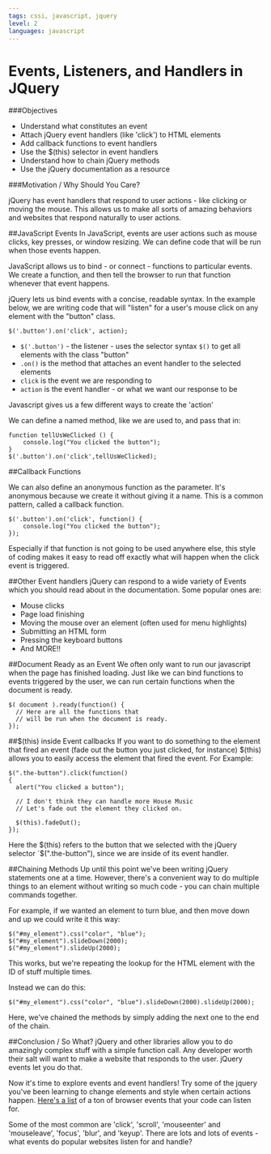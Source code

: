```yaml
---
tags: cssi, javascript, jquery
level: 2
languages: javascript
---
```

# Events, Listeners, and Handlers in JQuery
###Objectives
+ Understand what constitutes an event
+ Attach jQuery event handlers (like 'click') to HTML elements
+ Add callback functions to event handlers
+ Use the $(this) selector in event handlers
+ Understand how to chain jQuery methods
+ Use the jQuery documentation as a resource

###Motivation / Why Should You Care?

jQuery has event handlers that respond to user actions - like clicking or moving the mouse. This allows us to make all sorts of amazing behaviors and websites that respond naturally to user actions.


##JavaScript Events
In JavaScript, events are user actions such as mouse clicks, key presses, or window resizing. We can define code that will be run when those events happen.

JavaScript allows us to bind - or connect - functions to particular events. We create a function, and then tell the browser to run that function whenever that event happens. 

jQuery lets us bind events with a concise, readable syntax. In the example below, we are writing code that will "listen" for a user's mouse click on any element with the "button" class.

```
$('.button').on('click', action);
```
* `$('.button')` - the listener - uses the selector syntax `$()` to get all elements with the class "button"
* `.on()` is the method that attaches an event handler to the selected elements
* `click` is the event we are responding to
* `action` is the event handler - or what we want our response to be


Javascript gives us a few different ways to create the 'action'

We can define a named method, like we are used to, and pass that in:
```
function tellUsWeClicked () {
	console.log("You clicked the button");
}
$('.button').on('click',tellUsWeClicked);
```



##Callback Functions

We can also define an anonymous function as the parameter. It's anonymous because we create it without giving it a name. This is a common pattern, called a callback function. 
```
$('.button').on('click', function() {
	console.log("You clicked the button");
});
```
Especially if that function is not going to be used anywhere else, this style of coding makes it easy to read off exactly what will happen when the click event is triggered.

##Other Event handlers
jQuery can respond to a wide variety of Events which you should read about in the documentation. Some popular ones are:
+ Mouse clicks
+ Page load finishing
+ Moving the mouse over an element (often used for menu highlights)
+ Submitting an HTML form
+ Pressing the keyboard buttons
+ And MORE!!

##Document Ready as an Event
We often only want to run our javascript when the page has finished loading. Just like we can bind functions to events triggered by the user, we can run certain functions when the document is ready.
```
$( document ).ready(function() {
  // Here are all the functions that
  // will be run when the document is ready.
});
```
##$(this) inside Event callbacks
If you want to do something to the element that fired an event (fade out the button you just clicked, for instance) $(this) allows you to easily access the element that fired the event.
For Example:
```
$(".the-button").click(function()
{
  alert("You clicked a button");

  // I don't think they can handle more House Music
  // Let's fade out the element they clicked on.

  $(this).fadeOut();
});
```
Here the $(this) refers to the button that we selected with the jQuery selector `$(".the-button"), since we are inside of its event handler.

##Chaining Methods
Up until this point we've been writing jQuery statements one at a time. However, there's a convenient way to do multiple things to an element without writing so much code - you can chain multiple commands together.

For example, if we wanted an element to turn blue, and then move down and up we could write it this way:
```
$("#my_element").css("color", "blue");
$("#my_element").slideDown(2000);
$("#my_element").slideUp(2000);
```
This works, but we're repeating the lookup for the HTML element with the ID of stuff multiple times. 

Instead we can do this:
```
$("#my_element").css("color", "blue").slideDown(2000).slideUp(2000);
```
Here, we've chained the methods by simply adding the next one to the end of the chain.

##Conclusion / So What?
jQuery and other libraries allow you to do amazingly complex stuff with a simple function call. Any developer worth their salt will want to make a website that responds to the user. jQuery events let you do that.

Now it's time to explore events and event handlers! Try some of the jquery you've been learning to change elements and style when certain actions happen. [Here's a list](http://help.dottoro.com/larrqqck.php) of a ton of browser events that your code can listen for.

Some of the most common are 'click', 'scroll', 'mouseenter' and 'mouseleave', 'focus', 'blur',  and 'keyup'. There are lots and lots of events - what events do popular websites listen for and handle?
